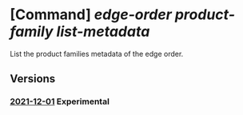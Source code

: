 # [Command] _edge-order product-family list-metadata_

List the product families metadata of the edge order.

## Versions

### [2021-12-01](/Resources/mgmt-plane/L3N1YnNjcmlwdGlvbnMve30vcHJvdmlkZXJzL21pY3Jvc29mdC5lZGdlb3JkZXIvcHJvZHVjdGZhbWlsaWVzbWV0YWRhdGE=/2021-12-01.xml) **Experimental**

<!-- mgmt-plane /subscriptions/{}/providers/microsoft.edgeorder/productfamiliesmetadata 2021-12-01 -->

